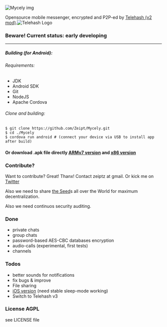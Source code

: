 ![Mycely img](http://github.com/Zeipt/Mycely/raw/master/www/img/github_1.png)

Opensource mobile messenger, encrypted and P2P-ed by [Telehash (v2 mod)](https://telehash.org).![Telehash Logo](http://telehash.org/logo/mesh-logo-128.png)

### Beware! Current status: early developing
---
##### Building (for Android):
###### Requirements:
  - JDK
  - Android SDK
  - Git
  - NodeJS
  - Apache Cordova


###### Clone and building:

 ```  
$ git clone https://github.com/Zeipt/Mycely.git
$ cd ./Mycely
$ cordova run android # (connect your device via USB to install app after build)
 ```

#### Or download .apk file directly [ARMv7 version](https://github.com/Zeipt/Mycely/raw/master/platforms/android/build/outputs/apk/android-armv7-debug.apk) and [x86 version](https://github.com/Zeipt/Mycely/raw/master/platforms/android/build/outputs/apk/android-x86-debug.apk)

### Contribute?

Want to contribute? Great! Thanx!
Contact zeiptz at gmail. Or kick me on [Twitter](https://twitter.com/MycelyPro)  

Also we need to share [the Seed](https://github.com/Zeipt/Mycely_seed)s all over the World for maximum decentralization.

Also we need continuos security auditing.




### Done

 - private chats
 - group chats
 - password-based AES-CBC databases encryption
 - audio-calls (experimental, first tests)
 - channels

### Todos

 - better sounds for notifications
 - fix bugs & improve
 - File sharing
 - [iOS version](https://github.com/Zeipt/Mycely_ios) (need stable sleep-mode working)
 - Switch to Telehash v3

### License AGPL

see LICENSE file
